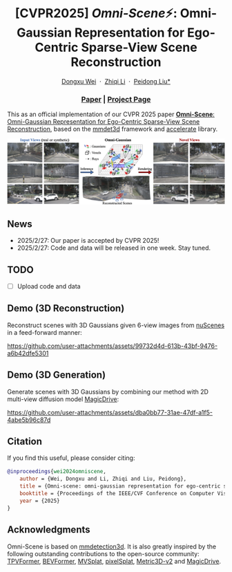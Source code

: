 <h1 align=center font-weight:100> [CVPR2025] <strong><i>Omni-Scene</i></strong>⚡️: Omni-Gaussian Representation for Ego-Centric Sparse-View Scene Reconstruction</h1>

<p align="center">
    <a href="weidongxu@westlake.edu.cn">Dongxu Wei</a>
    &nbsp;·&nbsp;
    <a href="lizhiqi49@westlake.edu.cn">Zhiqi Li</a>
    &nbsp;·&nbsp;
    <a href="https://ethliup.github.io/">Peidong Liu*</a>
    <h3 align="center"><a href="https://arxiv.org/abs/2412.06273">Paper</a> | <a href="https://wswdx.github.io/omniscene">Project Page</a> </h3>
  </p>

This as an official implementation of our CVPR 2025 paper 
[**Omni-Scene**: Omni-Gaussian Representation for Ego-Centric Sparse-View Scene Reconstruction](https://wswdx.github.io/omniscene), based on the [mmdet3d](https://github.com/open-mmlab/mmdetection3d) framework and [accelerate](https://github.com/huggingface/accelerate) library.

<div align="center">
  <img src="assets/figures/omniscene.jpg" alt=""  width="1100" />
</div>

## News
- 2025/2/27: Our paper is accepted by CVPR 2025!
- 2025/2/27: Code and data will be released in one week. Stay tuned.

## TODO
- [ ] Upload code and data

## Demo (3D Reconstruction)

Reconstruct scenes with 3D Gaussians given 6-view images from [nuScenes](https://www.nuscenes.org/) in a feed-forward manner:

https://github.com/user-attachments/assets/99732d4d-613b-43bf-9476-a6b42dfe5301

## Demo (3D Generation)

Generate scenes with 3D Gaussians by combining our method with 2D multi-view diffusion model [MagicDrive](https://github.com/cure-lab/MagicDrive):

https://github.com/user-attachments/assets/dba0bb77-31ae-47df-a1f5-4abe5b96c87d

## Citation

If you find this useful, please consider citing:

```bibtex
@inproceedings{wei2024omniscene,
    author = {Wei, Dongxu and Li, Zhiqi and Liu, Peidong},
    title = {Omni-scene: omni-gaussian representation for ego-centric sparse-view scene reconstruction},
    booktitle = {Proceedings of the IEEE/CVF Conference on Computer Vision and Pattern Recognition},
    year = {2025}
}
```

## Acknowledgments

Omni-Scene is based on [mmdetection3d]((https://github.com/open-mmlab/mmdetection3d)). It is also greatly inspired by the following outstanding contributions to the open-source community: [TPVFormer](https://github.com/wzzheng/TPVFormer), [BEVFormer](https://github.com/fundamentalvision/BEVFormer), [MVSplat](https://github.com/donydchen/mvsplat), [pixelSplat](https://github.com/dcharatan/pixelsplat), [Metric3D-v2](https://github.com/YvanYin/Metric3D) and [MagicDrive](https://github.com/cure-lab/MagicDrive).
